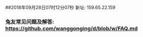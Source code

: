 ##2018年09月28日07时12分07秒 新址: 159.65.22.159
### 兔友常见问题及解答: https://github.com/wanggonging/d/blob/w/FAQ.md
